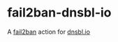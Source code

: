 # fail2ban-dnsbl-io
A [fail2ban](http://www.fail2ban.org/) action for [dnsbl.io](https://dnsbl.io/)
